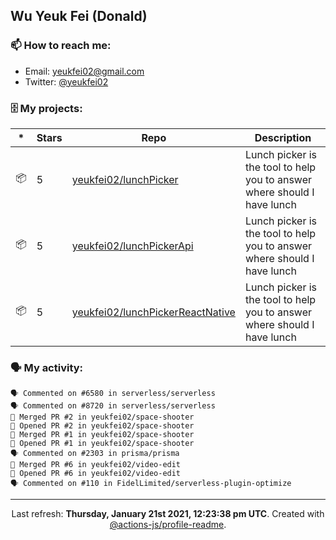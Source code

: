 ## Wu Yeuk Fei (Donald)

### 📫 How to reach me:

- Email: [yeukfei02@gmail.com](yeukfei02@gmail.com)
- Twitter: [@yeukfei02](https://twitter.com/yeukfei02)

### 🗄 My projects:

|*|Stars|Repo|Description|
|---|---|---|---|
| 📦 | 5 | [yeukfei02/lunchPicker](https://github.com/yeukfei02/lunchPicker) | Lunch picker is the tool to help you to answer where should I have lunch |
| 📦 | 5 | [yeukfei02/lunchPickerApi](https://github.com/yeukfei02/lunchPickerApi) | Lunch picker is the tool to help you to answer where should I have lunch |
| 📦 | 5 | [yeukfei02/lunchPickerReactNative](https://github.com/yeukfei02/lunchPickerReactNative) | Lunch picker is the tool to help you to answer where should I have lunch |

### 🗣 My activity:

```
🗣 Commented on #6580 in serverless/serverless
🗣 Commented on #8720 in serverless/serverless
🎉 Merged PR #2 in yeukfei02/space-shooter
💪 Opened PR #2 in yeukfei02/space-shooter
🎉 Merged PR #1 in yeukfei02/space-shooter
💪 Opened PR #1 in yeukfei02/space-shooter
🗣 Commented on #2303 in prisma/prisma
🎉 Merged PR #6 in yeukfei02/video-edit
💪 Opened PR #6 in yeukfei02/video-edit
🗣 Commented on #110 in FidelLimited/serverless-plugin-optimize
```

<!-- <img src="https://github-readme-stats.vercel.app/api?username=yeukfei02&show_icons=true&count_private=true&theme=radical" />

<img src="https://github-readme-stats.vercel.app/api/top-langs/?username=yeukfei02&theme=radical" /> -->

---

<p align="center">Last refresh: <b>Thursday, January 21st 2021, 12:23:38 pm UTC</b>. Created with <a href=https://github.com/marketplace/actions/profile-readme>@actions-js/profile-readme</a>.</p>
